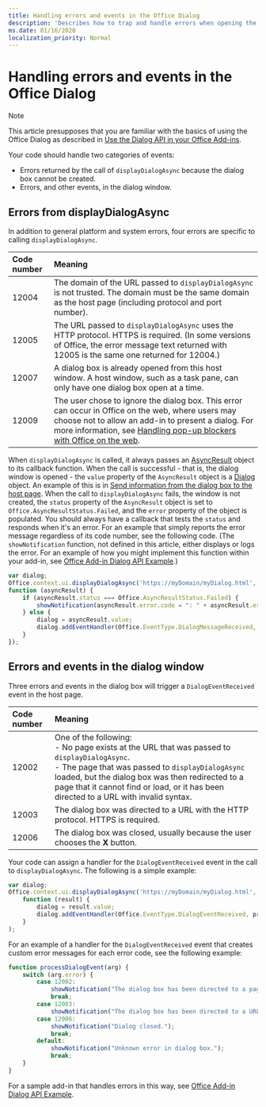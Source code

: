 ```yaml
---
title: Handling errors and events in the Office Dialog 
description: 'Describes how to trap and handle errors when opening the dialog and inside the dialog'
ms.date: 01/16/2020
localization_priority: Normal
---
```


# Handling errors and events in the Office Dialog

> [!NOTE]
> This article presupposes that you are familiar with the basics of using the Office Dialog as described in [Use the Dialog API in your Office Add-ins](dialog-api-in-office-add-ins.md).

Your code should handle two categories of events:

- Errors returned by the call of `displayDialogAsync` because the dialog box cannot be created.
- Errors, and other events, in the dialog window.

## Errors from displayDialogAsync

In addition to general platform and system errors, four errors are specific to calling `displayDialogAsync`.

|Code number|Meaning|
|:-----|:-----|
|12004|The domain of the URL passed to `displayDialogAsync` is not trusted. The domain must be the same domain as the host page (including protocol and port number).|
|12005|The URL passed to `displayDialogAsync` uses the HTTP protocol. HTTPS is required. (In some versions of Office, the error message text returned with 12005 is the same one returned for 12004.)|
|<span id="12007">12007</span><!-- The span is needed because office-js-helpers has an error message that links to this table row. -->|A dialog box is already opened from this host window. A host window, such as a task pane, can only have one dialog box open at a time.|
|12009|The user chose to ignore the dialog box. This error can occur in Office on the web, where users may choose not to allow an add-in to present a dialog. For more information, see [Handling pop-up blockers with Office on the web](dialog-best-practices.md#handling-pop-up-blockers-with-office-on-the-web).|

When `displayDialogAsync` is called, it always passes an [AsyncResult](/javascript/api/office/office.asyncresult) object to its callback function. When the call is successful - that is, the dialog window is opened - the `value` property of the `AsyncResult` object is a [Dialog](/javascript/api/office/office.dialog) object. An example of this is in [Send information from the dialog box to the host page](dialog-api-in-office-add-ins.md#send-information-from-the-dialog-box-to-the-host-page). When the call to `displayDialogAsync` fails, the window is not created, the `status` property of the `AsyncResult` object is set to `Office.AsyncResultStatus.Failed`, and the `error` property of the object is populated. You should always have a callback that tests the `status` and responds when it's an error. For an example that simply reports the error message regardless of its code number, see the following code. (The `showNotification` function, not defined in this article, either displays or logs the error. For an example of how you might implement this function within your add-in, see [Office Add-in Dialog API Example](https://github.com/OfficeDev/Office-Add-in-Dialog-API-Simple-Example).)

```js
var dialog;
Office.context.ui.displayDialogAsync('https://myDomain/myDialog.html',
function (asyncResult) {
    if (asyncResult.status === Office.AsyncResultStatus.Failed) {
        showNotification(asyncResult.error.code = ": " + asyncResult.error.message);
    } else {
        dialog = asyncResult.value;
        dialog.addEventHandler(Office.EventType.DialogMessageReceived, processMessage);
    }
});
```

## Errors and events in the dialog window

Three errors and events in the dialog box will trigger a `DialogEventReceived` event in the host page.

|Code number|Meaning|
|:-----|:-----|
|12002|One of the following:<br> - No page exists at the URL that was passed to `displayDialogAsync`.<br> - The page that was passed to `displayDialogAsync` loaded, but the dialog box was then redirected to a page that it cannot find or load, or it has been directed to a URL with invalid syntax.|
|12003|The dialog box was directed to a URL with the HTTP protocol. HTTPS is required.|
|12006|The dialog box was closed, usually because the user chooses the **X** button.|

Your code can assign a handler for the `DialogEventReceived` event in the call to `displayDialogAsync`. The following is a simple example:

```js
var dialog;
Office.context.ui.displayDialogAsync('https://myDomain/myDialog.html',
    function (result) {
        dialog = result.value;
        dialog.addEventHandler(Office.EventType.DialogEventReceived, processDialogEvent);
    }
);
```

For an example of a handler for the `DialogEventReceived` event that creates custom error messages for each error code, see the following example:

```js
function processDialogEvent(arg) {
    switch (arg.error) {
        case 12002:
            showNotification("The dialog box has been directed to a page that it cannot find or load, or the URL syntax is invalid.");
            break;
        case 12003:
            showNotification("The dialog box has been directed to a URL with the HTTP protocol. HTTPS is required.");            break;
        case 12006:
            showNotification("Dialog closed.");
            break;
        default:
            showNotification("Unknown error in dialog box.");
            break;
    }
}
```

For a sample add-in that handles errors in this way, see [Office Add-in Dialog API Example](https://github.com/OfficeDev/Office-Add-in-Dialog-API-Simple-Example).
